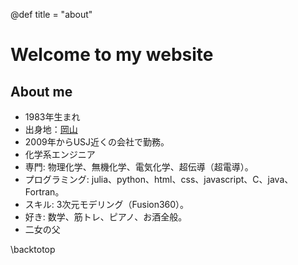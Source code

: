 @def title = "about"

# Welcome to my website

## About me
- 1983年生まれ
- 出身地：[岡山](https://www.google.com/search?q=大都会岡山)
- 2009年からUSJ近くの会社で勤務。
- 化学系エンジニア
- 専門: 物理化学、無機化学、電気化学、超伝導（超電導）。
- プログラミング: julia、python、html、css、javascript、C、java、Fortran。
- スキル: 3次元モデリング（Fusion360）。 
- 好き: 数学、筋トレ、ピアノ、お酒全般。
- 二女の父

\backtotop